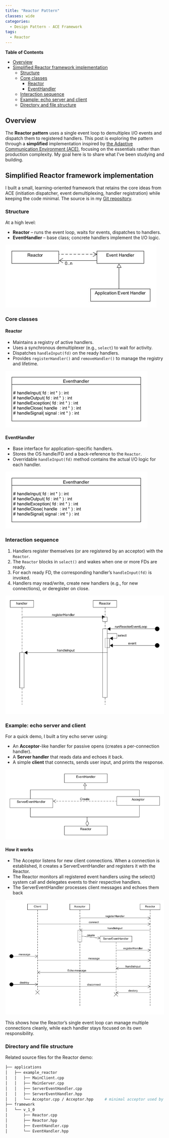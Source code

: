 ```yaml
---
title: "Reactor Pattern"
classes: wide
categories:
  - Design Pattern - ACE Framework
tags:
  - Reactor
---
```


**Table of Contents**
- [Overview](#overview)
- [Simplified Reactor framework implementation](#simplified-reactor-framework-implementation)
  - [Structure](#structure)
  - [Core classes](#core-classes)
    - [Reactor](#reactor)
    - [EventHandler](#eventhandler)
  - [Interaction sequence](#interaction-sequence)
  - [Example: echo server and client](#example-echo-server-and-client)
  - [Directory and file structure](#directory-and-file-structure)

## Overview
The **Reactor pattern** uses a single event loop to demultiplex I/O events and dispatch them to registered handlers. This post is exploring the pattern through a **simplified** implementation inspired by [the Adaptive Communication Environment (ACE)](https://www.dre.vanderbilt.edu/~schmidt/ACE.html), focusing on the essentials rather than production complexity. My goal here is to share what I’ve been studying and building.

## Simplified Reactor framework implementation
I built a small, learning-oriented framework that retains the core ideas from ACE (initiation dispatcher, event demultiplexing, handler registration) while keeping the code minimal. The source is in my [Git repository](https://github.com/yjung93/study_reactor_1_0).

### Structure
At a high level:

+ **Reactor** – runs the event loop, waits for events, dispatches to handlers.
+ **EventHandler** – base class; concrete handlers implement the I/O logic.
 
![UML — Reactor, EventHandler, Acceptor/ServerHandler relationships](/assets/images/reactor_class_diagram_v_1_1.jpg)

### Core classes

#### Reactor
- Maintains a registry of active handlers.
- Uses a synchronous demultiplexer (e.g., `select`) to wait for activity.
- Dispatches `handleInput(fd)` on the ready handlers.
- Provides `registerHandler()` and `removeHandler()` to manage the registry and lifetime.

![alt text](/assets/images/reactor_class_diagram.png)

#### EventHandler
- Base interface for application-specific handlers.
- Stores the OS handle/FD and a back-reference to the `Reactor`.
- Overridable `handleInput(fd)` method contains the actual I/O logic for each handler.

![alt text](/assets/images/eventhandler_class_diagram.png)

### Interaction sequence
1. Handlers register themselves (or are registered by an acceptor) with the `Reactor`.
2. The `Reactor` blocks in `select()` and wakes when one or more FDs are ready.
3. For each ready FD, the corresponding handler’s `handleInput(fd)` is invoked.
4. Handlers may read/write, create new handlers (e.g., for new connections), or deregister on close.

![alt text](/assets/images/reactor_Sequence.png)

### Example: echo server and client
For a quick demo, I built a tiny echo server using:
- An **Acceptor**-like handler for passive opens (creates a per-connection handler).
- A **Server handler** that reads data and echoes it back.
- A simple **client** that connects, sends user input, and prints the response.

![alt text](/assets/images/example_reactor.png)

#### How it works
- The Acceptor listens for new client connections. When a connection is established, it creates a ServerEventHandler and registers it with the Reactor.
- The Reactor monitors all registered event handlers using the select() system call and delegates events to their respective handlers.
- The ServerEventHandler processes client messages and echoes them back​

![alt text](/assets/images/example_reactor_Sequence.png)


This shows how the Reactor’s single event loop can manage multiple connections cleanly, while each handler stays focused on its own responsibility.

### Directory and file structure
Related source files for the Reactor demo:

```bash
├── applications
│   ├── example_reactor
│   │   ├── MainClient.cpp
│   │   ├── MainServer.cpp
│   │   ├── ServerEventHandler.cpp
│   │   ├── ServerEventHandler.hpp
│   │   └── Acceptor.cpp / Acceptor.hpp     # minimal acceptor used by the server
├── framework
│   └── v_1_0
│       ├── Reactor.cpp
│       ├── Reactor.hpp
│       ├── EventHandler.cpp
│       └── EventHandler.hpp
```